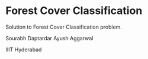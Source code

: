 Forest Cover Classification
==========================

Solution to Forest Cover Classification problem.

Sourabh Daptardar
Ayush Aggarwal

IIIT Hyderabad

